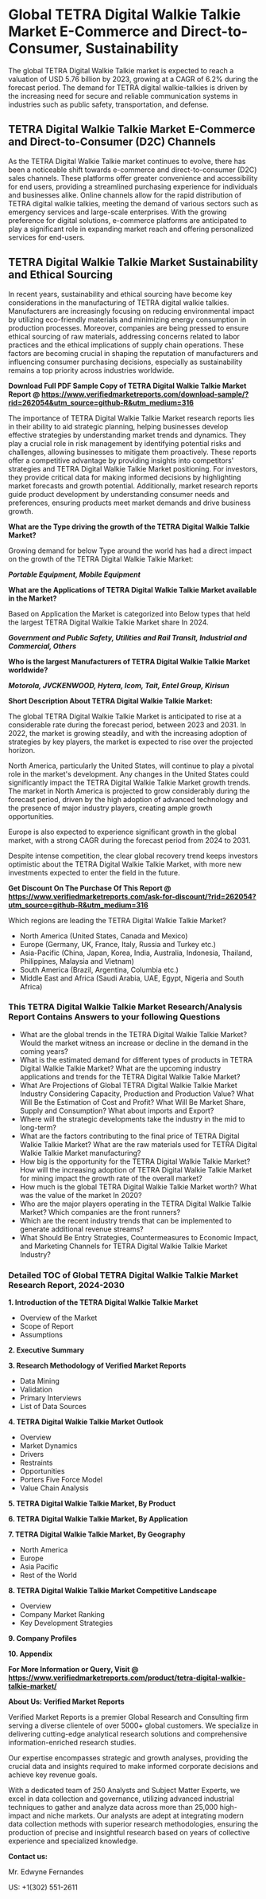 <h1>Global TETRA Digital Walkie Talkie Market E-Commerce and Direct-to-Consumer, Sustainability</h1><p class=""><p>The global TETRA Digital Walkie Talkie market is expected to reach a valuation of USD 5.76 billion by 2023, growing at a CAGR of 6.2% during the forecast period. The demand for TETRA digital walkie-talkies is driven by the increasing need for secure and reliable communication systems in industries such as public safety, transportation, and defense.</p><h2>TETRA Digital Walkie Talkie Market E-Commerce and Direct-to-Consumer (D2C) Channels</h2><p>As the TETRA Digital Walkie Talkie market continues to evolve, there has been a noticeable shift towards e-commerce and direct-to-consumer (D2C) sales channels. These platforms offer greater convenience and accessibility for end users, providing a streamlined purchasing experience for individuals and businesses alike. Online channels allow for the rapid distribution of TETRA digital walkie talkies, meeting the demand of various sectors such as emergency services and large-scale enterprises. With the growing preference for digital solutions, e-commerce platforms are anticipated to play a significant role in expanding market reach and offering personalized services for end-users.</p><h2>TETRA Digital Walkie Talkie Market Sustainability and Ethical Sourcing</h2><p>In recent years, sustainability and ethical sourcing have become key considerations in the manufacturing of TETRA digital walkie talkies. Manufacturers are increasingly focusing on reducing environmental impact by utilizing eco-friendly materials and minimizing energy consumption in production processes. Moreover, companies are being pressed to ensure ethical sourcing of raw materials, addressing concerns related to labor practices and the ethical implications of supply chain operations. These factors are becoming crucial in shaping the reputation of manufacturers and influencing consumer purchasing decisions, especially as sustainability remains a top priority across industries worldwide.</p></p><p class=""><strong>Download Full PDF Sample Copy of TETRA Digital Walkie Talkie Market Report @ <a href="https://www.verifiedmarketreports.com/download-sample/?rid=262054&utm_source=github-R&utm_medium=316" target="_blank">https://www.verifiedmarketreports.com/download-sample/?rid=262054&utm_source=github-R&utm_medium=316</a></strong></p><p>The importance of&nbsp;TETRA Digital Walkie Talkie Market research reports lies in their ability to aid strategic planning, helping businesses develop effective strategies by understanding market trends and dynamics. They play a crucial role in risk management by identifying potential risks and challenges, allowing businesses to mitigate them proactively. These reports offer a competitive advantage by providing insights into competitors' strategies and TETRA Digital Walkie Talkie Market positioning. For investors, they provide critical data for making informed decisions by highlighting market forecasts and growth potential. Additionally, market research reports guide product development by understanding consumer needs and preferences, ensuring products meet market demands and drive business growth.</p><p><strong>What are the&nbsp;Type driving the growth of the TETRA Digital Walkie Talkie Market?</strong></p><p id="" class="">Growing demand for below Type around the world has had a direct impact on the growth of the TETRA Digital Walkie Talkie Market:</p><p class=""><em><strong>Portable Equipment, Mobile Equipment</strong></em></p><p class=""><strong>What are the&nbsp;Applications&nbsp;of TETRA Digital Walkie Talkie Market available in the Market?</strong></p><p id="" class="">Based on Application the Market is categorized into Below types that held the largest TETRA Digital Walkie Talkie Market share In 2024.</p><p class=""><em><strong>Government and Public Safety, Utilities and Rail Transit, Industrial and Commercial, Others</strong></em></p><p class=""><strong>Who is the largest Manufacturers of TETRA Digital Walkie Talkie Market worldwide?</strong></p><p><em><strong>Motorola, JVCKENWOOD, Hytera, Icom, Tait, Entel Group, Kirisun</strong></em></p><p id="" class=""><strong>Short Description About TETRA Digital Walkie Talkie Market:</strong></p><p>The global TETRA Digital Walkie Talkie Market is anticipated to rise at a considerable rate during the forecast period, between 2023 and 2031. In 2022, the market is growing steadily, and with the increasing adoption of strategies by key players, the market is expected to rise over the projected horizon.</p><p>North America, particularly the United States, will continue to play a pivotal role in the market's development. Any changes in the United States could significantly impact the TETRA Digital Walkie Talkie Market growth trends. The market in North America is projected to grow considerably during the forecast period, driven by the high adoption of advanced technology and the presence of major industry players, creating ample growth opportunities.</p><p>Europe is also expected to experience significant growth in the global market, with a strong CAGR during the forecast period from 2024 to 2031.</p><p>Despite intense competition, the clear global recovery trend keeps investors optimistic about the TETRA Digital Walkie Talkie Market, with more new investments expected to enter the field in the future.</p><p id="" class=""><strong>Get Discount On The Purchase Of This Report @ <a href="https://www.verifiedmarketreports.com/ask-for-discount/?rid=262054?utm_source=github-R&utm_medium=316" target="_blank">https://www.verifiedmarketreports.com/ask-for-discount/?rid=262054?utm_source=github-R&utm_medium=316</a></strong></p><p class="">Which regions are leading the TETRA Digital Walkie Talkie Market?</p><ul><li>North America (United States, Canada and Mexico)</li><li>Europe (Germany, UK, France, Italy, Russia and Turkey etc.)</li><li>Asia-Pacific (China, Japan, Korea, India, Australia, Indonesia, Thailand, Philippines, Malaysia and Vietnam)</li><li>South America (Brazil, Argentina, Columbia etc.)</li><li>Middle East and Africa (Saudi Arabia, UAE, Egypt, Nigeria and South Africa)</li></ul><h3 id="" class="">This TETRA Digital Walkie Talkie Market Research/Analysis Report Contains Answers to your following Questions</h3><ul><li>What are the global trends in the TETRA Digital Walkie Talkie Market? Would the market witness an increase or decline in the demand in the coming years?</li><li>What is the estimated demand for different types of products in TETRA Digital Walkie Talkie Market? What are the upcoming industry applications and trends for the TETRA Digital Walkie Talkie Market?</li><li>What Are Projections of Global TETRA Digital Walkie Talkie Market Industry Considering Capacity, Production and Production Value? What Will Be the Estimation of Cost and Profit? What Will Be Market Share, Supply and Consumption? What about imports and Export?</li><li>Where will the strategic developments take the industry in the mid to long-term?</li><li>What are the factors contributing to the final price of TETRA Digital Walkie Talkie Market? What are the raw materials used for TETRA Digital Walkie Talkie Market manufacturing?</li><li>How big is the opportunity for the TETRA Digital Walkie Talkie Market? How will the increasing adoption of TETRA Digital Walkie Talkie Market for mining impact the growth rate of the overall market?</li><li>How much is the global TETRA Digital Walkie Talkie Market worth? What was the value of the market In 2020?</li><li>Who are the major players operating in the TETRA Digital Walkie Talkie Market? Which companies are the front runners?</li><li>Which are the recent industry trends that can be implemented to generate additional revenue streams?</li><li>What Should Be Entry Strategies, Countermeasures to Economic Impact, and Marketing Channels for TETRA Digital Walkie Talkie Market Industry?</li></ul><h3 id="" class="">Detailed TOC of Global TETRA Digital Walkie Talkie Market Research Report, 2024-2030</h3><p id="" class=""><strong>1. Introduction of the TETRA Digital Walkie Talkie Market</strong></p><ul><li>Overview of the Market</li><li>Scope of Report</li><li>Assumptions</li></ul><p id="" class=""><strong>2. Executive Summary</strong></p><p id="" class=""><strong>3. Research Methodology of Verified Market Reports</strong></p><ul><li>Data Mining</li><li>Validation</li><li>Primary Interviews</li><li>List of Data Sources</li></ul><p id="" class=""><strong>4. TETRA Digital Walkie Talkie Market Outlook</strong></p><ul><li>Overview</li><li>Market Dynamics</li><li>Drivers</li><li>Restraints</li><li>Opportunities</li><li>Porters Five Force Model</li><li>Value Chain Analysis</li></ul><p id="" class=""><strong>5. TETRA Digital Walkie Talkie Market, By Product</strong></p><p id="" class=""><strong>6. TETRA Digital Walkie Talkie Market, By Application</strong></p><p id="" class=""><strong>7. TETRA Digital Walkie Talkie Market, By Geography</strong></p><ul><li>North America</li><li>Europe</li><li>Asia Pacific</li><li>Rest of the World</li></ul><p id="" class=""><strong>8. TETRA Digital Walkie Talkie Market Competitive Landscape</strong></p><ul><li>Overview</li><li>Company Market Ranking</li><li>Key Development Strategies</li></ul><p id="" class=""><strong>9. Company Profiles</strong></p><p id="" class=""><strong>10. Appendix</strong></p><p id="" class=""><strong>For More Information or Query, Visit @ <a href="https://www.verifiedmarketreports.com/product/tetra-digital-walkie-talkie-market/" target="_blank">https://www.verifiedmarketreports.com/product/tetra-digital-walkie-talkie-market/</a></strong></p><p id="" class=""><strong>About Us: Verified Market Reports</strong></p><p id="" class="">Verified Market Reports is a premier Global Research and Consulting firm serving a diverse clientele of over 5000+ global customers. We specialize in delivering cutting-edge analytical research solutions and comprehensive information-enriched research studies.</p><p id="" class="">Our expertise encompasses strategic and growth analyses, providing the crucial data and insights required to make informed corporate decisions and achieve key revenue goals.</p><p id="" class="">With a dedicated team of 250 Analysts and Subject Matter Experts, we excel in data collection and governance, utilizing advanced industrial techniques to gather and analyze data across more than 25,000 high-impact and niche markets. Our analysts are adept at integrating modern data collection methods with superior research methodologies, ensuring the production of precise and insightful research based on years of collective experience and specialized knowledge.</p><p id="" class=""><strong>Contact us:</strong></p><p id="" class="">Mr. Edwyne Fernandes</p><p id="" class="">US: +1(302) 551-2611</p>